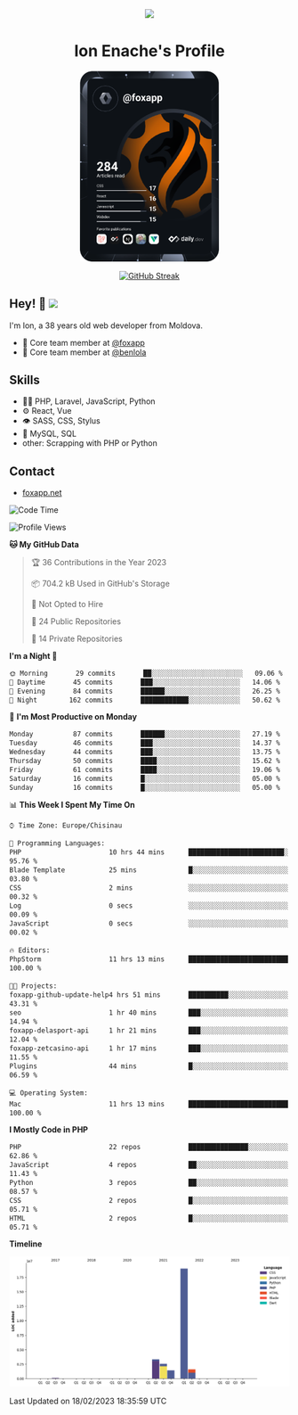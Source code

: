<div id="header" align="center">
  <img src="https://media.giphy.com/media/M9gbBd9nbDrOTu1Mqx/giphy.gif" width="100"/>
	<h1>Ion Enache's Profile</h1>
</div>
<div align="center">
	<a href="https://app.daily.dev/foxapp"><img src="https://github.com/foxapp/foxapp/blob/master/devcard.svg" width="250" alt="Ion Enache's Dev Card"/></a>
</div>


<div align="center">
	
[![GitHub Streak](http://github-readme-streak-stats.herokuapp.com?user=foxapp&hide_border=true&date_format=M%20j%5B%2C%20Y%5D)](https://git.io/streak-stats)
	
</div>


## Hey! 👋 <img src="https://media.giphy.com/media/hvRJCLFzcasrR4ia7z/giphy.gif" width="30px"/>
I'm Ion, a 38 years old web developer from Moldova.


- 👥 Core team member at [@foxapp](https://github.com/foxapp)
- 👥 Core team member at [@benlola](https://github.com/benlola)

## Skills
- 👨‍💻 PHP, Laravel, JavaScript, Python
- ⚙️ React, Vue
- 👁️ SASS, CSS, Stylus
- 💽 MySQL, SQL
- other: Scrapping with PHP or Python

## Contact
- [foxapp.net](https://www.foxapp.net)

<!--START_SECTION:waka-->
![Code Time](http://img.shields.io/badge/Code%20Time-1%2C224%20hrs%2020%20mins-blue)

![Profile Views](http://img.shields.io/badge/Profile%20Views-0-blue)

**🐱 My GitHub Data** 

> 🏆 36 Contributions in the Year 2023
 > 
> 📦 704.2 kB Used in GitHub's Storage 
 > 
> 🚫 Not Opted to Hire
 > 
> 📜 24 Public Repositories 
 > 
> 🔑 14 Private Repositories  
 > 
**I'm a Night 🦉** 

```text
🌞 Morning       29 commits       ██░░░░░░░░░░░░░░░░░░░░░░░   09.06 % 
🌆 Daytime       45 commits       ███░░░░░░░░░░░░░░░░░░░░░░   14.06 % 
🌃 Evening       84 commits       ██████░░░░░░░░░░░░░░░░░░░   26.25 % 
🌙 Night        162 commits       ████████████░░░░░░░░░░░░░   50.62 % 

```
📅 **I'm Most Productive on Monday** 

```text
Monday          87 commits       ██████░░░░░░░░░░░░░░░░░░░   27.19 % 
Tuesday         46 commits       ███░░░░░░░░░░░░░░░░░░░░░░   14.37 % 
Wednesday       44 commits       ███░░░░░░░░░░░░░░░░░░░░░░   13.75 % 
Thursday        50 commits       ████░░░░░░░░░░░░░░░░░░░░░   15.62 % 
Friday          61 commits       ████░░░░░░░░░░░░░░░░░░░░░   19.06 % 
Saturday        16 commits       █░░░░░░░░░░░░░░░░░░░░░░░░   05.00 % 
Sunday          16 commits       █░░░░░░░░░░░░░░░░░░░░░░░░   05.00 % 

```


📊 **This Week I Spent My Time On** 

```text
⌚︎ Time Zone: Europe/Chisinau

💬 Programming Languages: 
PHP                      10 hrs 44 mins      ████████████████████████░   95.76 % 
Blade Template           25 mins             █░░░░░░░░░░░░░░░░░░░░░░░░   03.80 % 
CSS                      2 mins              ░░░░░░░░░░░░░░░░░░░░░░░░░   00.32 % 
Log                      0 secs              ░░░░░░░░░░░░░░░░░░░░░░░░░   00.09 % 
JavaScript               0 secs              ░░░░░░░░░░░░░░░░░░░░░░░░░   00.02 % 

🔥 Editors: 
PhpStorm                 11 hrs 13 mins      █████████████████████████   100.00 % 

🐱‍💻 Projects: 
foxapp-github-update-help4 hrs 51 mins       ██████████░░░░░░░░░░░░░░░   43.31 % 
seo                      1 hr 40 mins        ███░░░░░░░░░░░░░░░░░░░░░░   14.94 % 
foxapp-delasport-api     1 hr 21 mins        ███░░░░░░░░░░░░░░░░░░░░░░   12.04 % 
foxapp-zetcasino-api     1 hr 17 mins        ███░░░░░░░░░░░░░░░░░░░░░░   11.55 % 
Plugins                  44 mins             █░░░░░░░░░░░░░░░░░░░░░░░░   06.59 % 

💻 Operating System: 
Mac                      11 hrs 13 mins      █████████████████████████   100.00 % 

```

**I Mostly Code in PHP** 

```text
PHP                      22 repos            ███████████████░░░░░░░░░░   62.86 % 
JavaScript               4 repos             ██░░░░░░░░░░░░░░░░░░░░░░░   11.43 % 
Python                   3 repos             ██░░░░░░░░░░░░░░░░░░░░░░░   08.57 % 
CSS                      2 repos             █░░░░░░░░░░░░░░░░░░░░░░░░   05.71 % 
HTML                     2 repos             █░░░░░░░░░░░░░░░░░░░░░░░░   05.71 % 

```


**Timeline**

![Chart not found](https://raw.githubusercontent.com/foxapp/foxapp/master/charts/bar_graph.png) 


 Last Updated on 18/02/2023 18:35:59 UTC
<!--END_SECTION:waka-->
